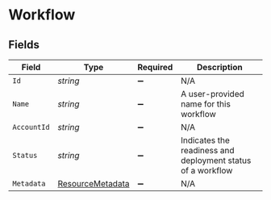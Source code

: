 # Workflow


## Fields

| Field                                                           | Type                                                            | Required                                                        | Description                                                     |
| --------------------------------------------------------------- | --------------------------------------------------------------- | --------------------------------------------------------------- | --------------------------------------------------------------- |
| `Id`                                                            | *string*                                                        | :heavy_minus_sign:                                              | N/A                                                             |
| `Name`                                                          | *string*                                                        | :heavy_minus_sign:                                              | A user-provided name for this workflow                          |
| `AccountId`                                                     | *string*                                                        | :heavy_minus_sign:                                              | N/A                                                             |
| `Status`                                                        | *string*                                                        | :heavy_minus_sign:                                              | Indicates the readiness and deployment status of a workflow     |
| `Metadata`                                                      | [ResourceMetadata](../../Models/Components/ResourceMetadata.md) | :heavy_minus_sign:                                              | N/A                                                             |